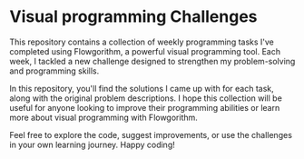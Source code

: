 # Visual programming Challenges
This repository contains a collection of weekly programming tasks I've completed using Flowgorithm, a powerful visual programming tool. Each week, I tackled a new challenge designed to strengthen my problem-solving and programming skills.

In this repository, you'll find the solutions I came up with for each task, along with the original problem descriptions. I hope this collection will be useful for anyone looking to improve their programming abilities or learn more about visual programming with Flowgorithm.

Feel free to explore the code, suggest improvements, or use the challenges in your own learning journey. Happy coding!
